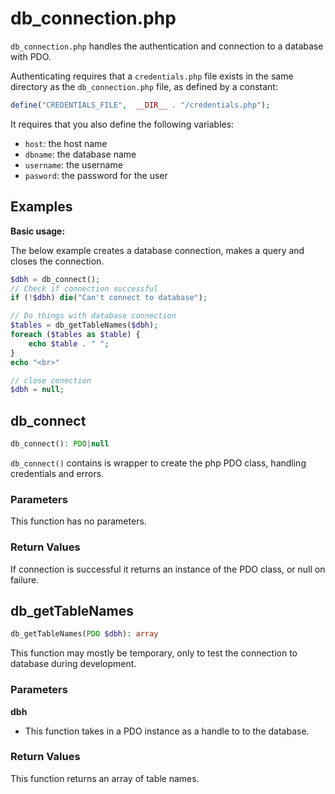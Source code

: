 # db_connection.php

``db_connection.php`` handles the authentication and connection to a database
with PDO.

Authenticating requires that a ``credentials.php`` file exists in the same
directory as the ``db_connection.php`` file, as defined by a constant:

```php
define("CREDENTIALS_FILE",  __DIR__ . "/credentials.php");
```

It requires that you also define the following variables:

- ``host``: the host name
- ``dbname``: the database name
- ``username``: the username
- ``pasword``: the password for the user 

## Examples

**Basic usage:**

The below example creates a database connection, makes a query and closes the
connection.

```php
$dbh = db_connect();
// Check if connection successful
if (!$dbh) die("Can't connect to database");

// Do things with database connection
$tables = db_getTableNames($dbh);
foreach ($tables as $table) {
	echo $table . " ";
}
echo "<br>"

// close conection
$dbh = null;
```

## db_connect

```php
db_connect(): PDO|null
```

``db_connect()`` contains is wrapper to create the php PDO class, handling
credentials and errors. 

### Parameters

This function has no parameters.

### Return Values

If connection is successful it returns an instance of the PDO class, or null on
failure.

## db_getTableNames

```php
db_getTableNames(PDO $dbh): array
```

This function may mostly be temporary, only to test the connection to database
during development.

### Parameters

**dbh**

- This function takes in a PDO instance as a handle to to the database.

### Return Values

This function returns an array of table names.
